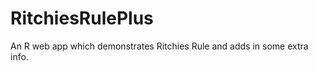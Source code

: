 RitchiesRulePlus
================

An R web app which demonstrates Ritchies Rule and adds in some extra info.
